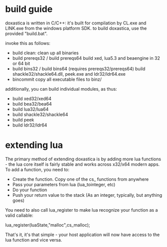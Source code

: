 # build guide

doxastica is written in C/C++: it's built for compilation by CL.exe and LINK.exe
from the windows platform SDK. to build doxastica, use the provided "build.bat".

invoke this as follows:

- build clean:
  clean up all binaries
- build prereqs32 / build prereqs64
  build xed, lua5.3 and beaengine in 32 or 64 bit
- build bins32 / build bins64 (requires prereqs32/prereqs64)
  build shackle32/shackle64.dll, peek.exe and ldr32/ldr64.exe
- bincommit
  copy all executable files to binz/

additionally, you can build individual modules, as thus:

- build xed32/xed64
- build bea32/bea64
- build lua32/lua64
- build shackle32/shackle64
- build peek
- build ldr32/ldr64

# extending lua

The primary method of extending doxastica is by adding more lua functions - the
lua core itself is fairly stable and works across x32/x64 modern apps. To add a
function, you need to:

- Create the function. Copy one of the cs_ functions from anywhere
- Pass your parameters from lua (lua_tointeger, etc)
- Do your function
- Push your return value to the stack (As an integer, typically, but anything goes)

You need to also call lua_register to make lua recognize your function as a valid
callable:

lua_register(luaState,"malloc",cs_malloc);

That's it, it's that simple - your host application will now have access to the lua
function and vice versa.